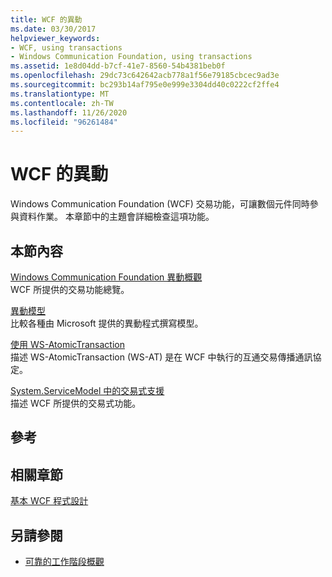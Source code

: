 ```yaml
---
title: WCF 的異動
ms.date: 03/30/2017
helpviewer_keywords:
- WCF, using transactions
- Windows Communication Foundation, using transactions
ms.assetid: 1e8d04dd-b7cf-41e7-8560-54b4381beb0f
ms.openlocfilehash: 29dc73c642642acb778a1f56e79185cbcec9ad3e
ms.sourcegitcommit: bc293b14af795e0e999e3304dd40c0222cf2ffe4
ms.translationtype: MT
ms.contentlocale: zh-TW
ms.lasthandoff: 11/26/2020
ms.locfileid: "96261484"
---
```

# <a name="transactions-in-wcf"></a>WCF 的異動

Windows Communication Foundation (WCF) 交易功能，可讓數個元件同時參與資料作業。 本章節中的主題會詳細檢查這項功能。  
  
## <a name="in-this-section"></a>本節內容  

 [Windows Communication Foundation 異動概觀](transactions-overview.md)  
 WCF 所提供的交易功能總覽。  
  
 [異動模型](transaction-models.md)  
 比較各種由 Microsoft 提供的異動程式撰寫模型。  
  
 [使用 WS-AtomicTransaction](using-ws-atomictransaction.md)  
 描述 WS-AtomicTransaction (WS-AT) 是在 WCF 中執行的互通交易傳播通訊協定。  
  
 [System.ServiceModel 中的交易式支援](transactional-support-in-system-servicemodel.md)  
 描述 WCF 所提供的交易式功能。  
  
## <a name="reference"></a>參考  
  
## <a name="related-sections"></a>相關章節  

 [基本 WCF 程式設計](../basic-wcf-programming.md)  
  
## <a name="see-also"></a>另請參閱

- [可靠的工作階段概觀](reliable-sessions-overview.md)
